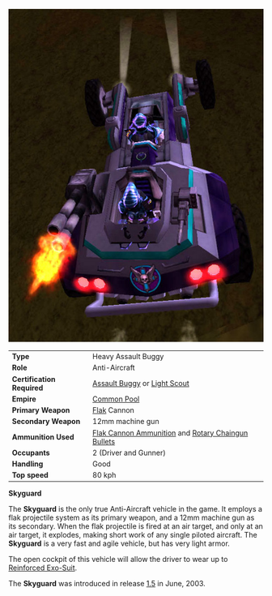 ![](../images/Skyguard.jpg "Skyguard.jpg")

|                            |                                                                                                                                           |
| -------------------------- | ----------------------------------------------------------------------------------------------------------------------------------------- |
| **Type**                   | Heavy Assault Buggy                                                                                                                       |
| **Role**                   | Anti-Aircraft                                                                                                                             |
| **Certification Required** | [Assault Buggy](../certifications/Assault_Buggy_(Certification).md) or [Light Scout](../certifications/Light_Scout.md)                  |
| **Empire**                 | [Common Pool](../terminology/Common_Pool.md)                                                                                              |
| **Primary Weapon**         | [Flak](../weapons/Flak.md) Cannon                                                                                                         |
| **Secondary Weapon**       | 12mm machine gun                                                                                                                          |
| **Ammunition Used**        | [Flak Cannon Ammunition](../ammunition/Flak_Cannon_Ammunition.md) and [Rotary Chaingun Bullets](../ammunition/Rotary_Chaingun_Bullets.md) |
| **Occupants**              | 2 (Driver and Gunner)                                                                                                                     |
| **Handling**               | Good                                                                                                                                      |
| **Top speed**              | 80 kph                                                                                                                                    |

**Skyguard**

The **Skyguard** is the only true Anti-Aircraft vehicle in the game. It employs
a flak projectile system as its primary weapon, and a 12mm machine gun as its
secondary. When the flak projectile is fired at an air target, and only at an
air target, it explodes, making short work of any single piloted aircraft. The
**Skyguard** is a very fast and agile vehicle, but has very light armor.

The open cockpit of this vehicle will allow the driver to wear up to
[Reinforced Exo-Suit](../armor/Reinforced_Exo-Suit.md).

The **Skyguard** was introduced in release [1.5](../patches/1.5.md) in
June, 2003.

<!--[category:Vehicles](category:Vehicles.md)-->

<!--[category:Ground Vehicles](category:Ground_Vehicles.md)-->

<!--[category:Common Pool Vehicles](category:Common_Pool_Vehicles.md)-->

<!--[Category:Game Items](Category:Game_Items.md)-->
